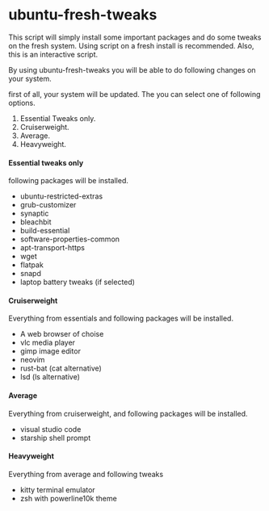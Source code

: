# ubuntu-fresh-tweaks
This script will simply install some important packages and do some tweaks on the fresh system. Using script on a fresh install is recommended. Also, this is an interactive script. 

By using ubuntu-fresh-tweaks you will be able to do following changes on your system.

first of all, your system will be updated. The you can select one of following options.
1. Essential Tweaks only.
2. Cruiserweight.
3. Average.
4. Heavyweight.                              

#### Essential tweaks only
following packages will be installed.
- ubuntu-restricted-extras 
- grub-customizer 
- synaptic 
- bleachbit 
- build-essential 
- software-properties-common 
- apt-transport-https 
- wget
- flatpak
- snapd
- laptop battery tweaks (if selected)

#### Cruiserweight
Everything from essentials and following packages will be installed.
- A web browser of choise
- vlc media player
- gimp image editor
- neovim
- rust-bat (cat alternative)
- lsd (ls alternative)

#### Average
Everything from cruiserweight, and following packages will be installed.
- visual studio code
- starship shell prompt

#### Heavyweight
Everything from average and following tweaks
- kitty terminal emulator
- zsh with powerline10k theme
